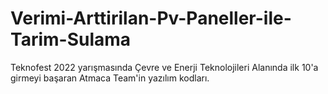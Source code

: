 # Verimi-Arttirilan-Pv-Paneller-ile-Tarim-Sulama
Teknofest 2022 yarışmasında Çevre ve Enerji Teknolojileri Alanında ilk 10'a girmeyi başaran Atmaca Team'in yazılım kodları.
